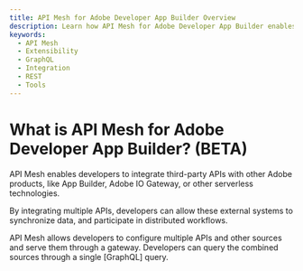 ```yaml
---
title: API Mesh for Adobe Developer App Builder Overview
description: Learn how API Mesh for Adobe Developer App Builder enables you to route incoming requests from customers to different underlying remote services.
keywords:
  - API Mesh
  - Extensibility
  - GraphQL
  - Integration
  - REST
  - Tools
---
```


# What is API Mesh for Adobe Developer App Builder? (BETA)

API Mesh enables developers to integrate third-party APIs with other Adobe products, like App Builder, Adobe IO Gateway, or other serverless technologies.

By integrating multiple APIs, developers can allow these external systems to synchronize data, and participate in distributed workflows.

API Mesh allows developers to configure multiple APIs and other sources and serve them through a gateway. Developers can query the combined sources through a single [GraphQL] query.
